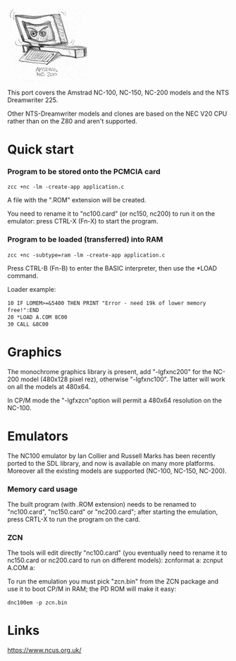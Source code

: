 ![](images/platform/nc200.jpg)


This port covers the Amstrad NC-100, NC-150, NC-200 models and the NTS  Dreamwriter 225.

Other NTS-Dreamwriter models and clones are based on the NEC V20 CPU rather than on the Z80 and aren't supported.



# Quick start

### Program to be stored onto the PCMCIA card


    zcc +nc -lm -create-app application.c

A file with the ".ROM" extension will be created.

You need to rename it to "nc100.card" (or nc150, nc200) to run it on the emulator: press CTRL-X (Fn-X) to start the program.



### Program to be loaded (transferred) into RAM

    zcc +nc -subtype=ram -lm -create-app application.c


Press CTRL-B (Fn-B) to enter the BASIC interpreter, then use the *LOAD command.

Loader example:

	
	10 IF LOMEM>=&5400 THEN PRINT "Error - need 19k of lower memory free!":END
	20 *LOAD A.COM 8C00
	30 CALL &8C00


# Graphics

The monochrome graphics library is present, add "-lgfxnc200" for the NC-200 model (480x128 pixel rez), otherwise "-lgfxnc100".   The latter will work on all the models at 480x64.

In CP/M mode the "-lgfxzcn"option will permit a 480x64 resolution on the NC-100.


# Emulators

The NC100 emulator by Ian Collier and Russell Marks has been recently ported to the SDL library, and now is available on many more platforms.  Moreover all the existing models are supported (NC-100, NC-150, NC-200).

### Memory card usage

The built program (with .ROM extension) needs to be renamed to "nc100.card", "nc150.card" or "nc200.card";   after starting the emulation, press CRTL-X to run the program on the card.

### ZCN

The tools will edit directly "nc100.card" (you eventually need to rename it to nc150.card or nc200.card to run on different models):
    zcnformat a:
    zcnput A.COM a:

To run the emulation you must pick "zcn.bin" from the ZCN package and use it to boot CP/M in RAM;  the PD ROM will make it easy:

    dnc100em -p zcn.bin



# Links

https://www.ncus.org.uk/

